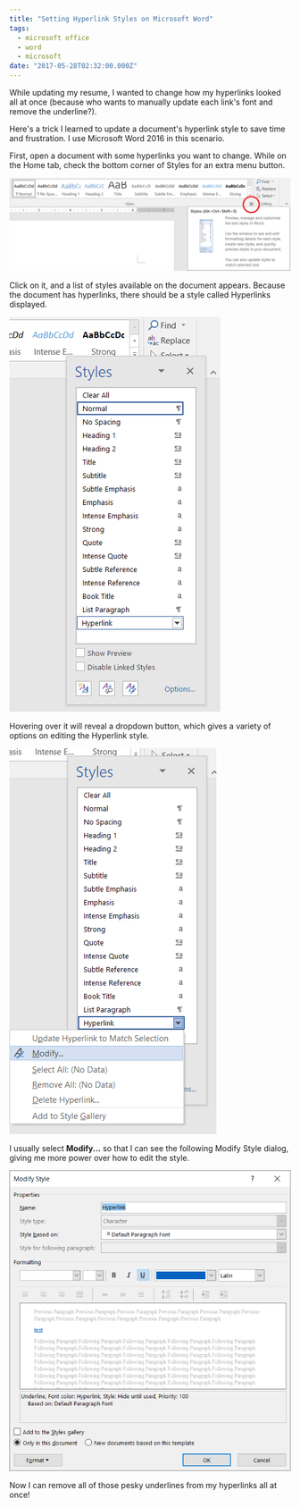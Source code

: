 ```yaml
---
title: "Setting Hyperlink Styles on Microsoft Word"
tags:
  - microsoft office
  - word
  - microsoft
date: "2017-05-28T02:32:00.000Z"
---
```


While updating my resume, I wanted to change how my hyperlinks looked all at once (because who wants to manually update each link's font and remove the underline?).

Here's a trick I learned to update a document's hyperlink style to save time and frustration. I use Microsoft Word 2016 in this scenario.

First, open a document with some hyperlinks you want to change. While on the Home tab, check the bottom corner of Styles for an extra menu button.

![](fig1.png)

Click on it, and a list of styles available on the document appears. Because the document has hyperlinks, there should be a style called Hyperlinks displayed.

![](fig2.png)

Hovering over it will reveal a dropdown button, which gives a variety of options on editing the Hyperlink style.

![](fig3.png)

I usually select **Modify...** so that I can see the following Modify Style dialog, giving me more power over how to edit the style.

![](fig4.png)

Now I can remove all of those pesky underlines from my hyperlinks all at once!